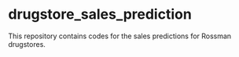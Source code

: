 # drugstore_sales_prediction
This repository contains codes for the sales predictions for Rossman drugstores.
